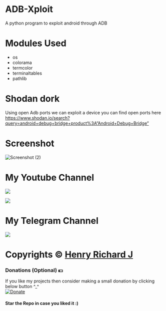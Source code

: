 # ADB-Xploit
A python program to exploit android through ADB

# Modules Used
* os
* colorama
* termcolor
* terminaltables
* pathlib

# Shodan dork
Using open Adb ports we can exploit a device
you can find open ports here https://www.shodan.io/search?query=android+debug+bridge+product%3A”Android+Debug+Bridge”

# Screenshot
![Screenshot (2)](https://user-images.githubusercontent.com/68910039/92269525-31bb8000-ee99-11ea-88ff-2762813d2a86.png)

# My Youtube Channel
[![](https://img.shields.io/badge/Subscribe-red?style=for-the-badge&logo=YouTube)](https://www.youtube.com/channel/UCVGasc5jr45eZUpZNHvbtWQ)

[![](https://img.shields.io/youtube/channel/subscribers/UCVGasc5jr45eZUpZNHvbtWQ?style=social)](https://www.youtube.com/channel/UCVGasc5jr45eZUpZNHvbtWQ)

# My Telegram Channel
[![](https://img.shields.io/badge/Telegram-Join%20Now-blue?style=for-the-badge&logo=Telegram)](https://t.me/cracked4free)

# Copyrights © [Henry Richard J](https://github.com/henry-richard7)

### Donations (Optional) 💵
If you like my projects then consider making a small donation by clicking below button ^_^
<br/>
[![Donate](https://img.shields.io/badge/Donate-PayPal-blue.svg)](https://www.paypal.com/paypalme/henryrics)

#### Star the Repo in case you liked it :)
